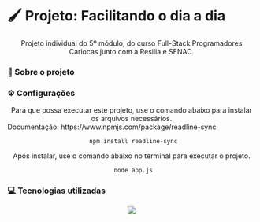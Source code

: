 # 🖌 Projeto: Facilitando o dia a dia
<div align="center" style="display: inline_block">

Projeto individual do 5º módulo, do curso Full-Stack Programadores Cariocas junto com a Resilia e SENAC.

</div>

### 📰 Sobre o projeto

### ⚙ Configurações
<div align="center" style="display: inline_block">
Para que possa executar este projeto, use o comando abaixo para instalar os arquivos necessários. 
 <div align="left">
 Documentação: https://www.npmjs.com/package/readline-sync
 </div>

     npm install readline-sync

Após instalar, use o comando abaixo no terminal para executar o projeto.

     node app.js
</div>

### 💻 Tecnologias utilizadas
<div align="center" style="display: inline_block">
<img align="center" src="https://img.shields.io/static/v1?style=for-the-badge&message=Node.js&color=339933&logo=Node.js&logoColor=FFFFFF&label=">
</div>